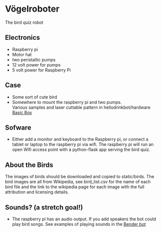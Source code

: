 # Vögelroboter

The bird quiz robot


## Electronics

- Raspberry pi
- Motor hat
- two peristaltic pumps
- 12 volt power for pumps
- 5 volt power for Raspberry Pi

## Case 

- Some sort of cute bird 
- Somewhere to mount the raspberry pi and two pumps.  
  Various samples and laser cuttable pattern in hellodrinkbot/hardware 
  [Basic Box](../../hardware/basic_box)

## Sofware

- Either add a monitor and keyboard to the Raspberry pi, or connect a 
  tablet or laptop to the raspberry pi via wifi. The raspberry pi will run
  an open Wifi access point with a python-flask app serving the bird quiz. 

## About the Birds

The images of birds should be downloaded and copied to static/birds. The bird 
images are all from Wikipedia, see bird_list.csv for the name of each bird file 
and the link to the wikipedia page for each image with the full attribution 
and licensing details.

## Sounds? (a stretch goal!)

- The raspberry pi has an audio output. If you add speakers the bot could
  play bird songs. See examples of playing sounds  in the [Bender bot](../bender/README.md)
